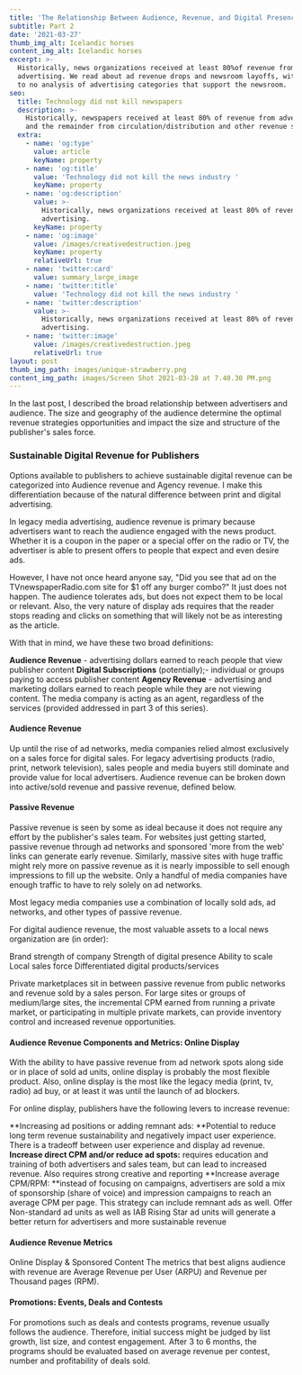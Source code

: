 ```yaml
---
title: 'The Relationship Between Audience, Revenue, and Digital Presence'
subtitle: Part 2
date: '2021-03-27'
thumb_img_alt: Icelandic horses
content_img_alt: Icelandic horses
excerpt: >-
  Historically, news organizations received at least 80%of revenue from
  advertising. We read about ad revenue drops and newsroom layoffs, with little
  to no analysis of advertising categories that support the newsroom.
seo:
  title: Technology did not kill newspapers
  description: >-
    Historically, newspapers received at least 80% of revenue from advertising
    and the remainder from circulation/distribution and other revenue sources
  extra:
    - name: 'og:type'
      value: article
      keyName: property
    - name: 'og:title'
      value: 'Technology did not kill the news industry '
      keyName: property
    - name: 'og:description'
      value: >-
        Historically, news organizations received at least 80% of revenue from
        advertising. 
      keyName: property
    - name: 'og:image'
      value: /images/creativedestruction.jpeg
      keyName: property
      relativeUrl: true
    - name: 'twitter:card'
      value: summary_large_image
    - name: 'twitter:title'
      value: 'Technology did not kill the news industry '
    - name: 'twitter:description'
      value: >-
        Historically, news organizations received at least 80% of revenue from
        advertising. 
    - name: 'twitter:image'
      value: /images/creativedestruction.jpeg
      relativeUrl: true
layout: post
thumb_img_path: images/unique-strawberry.png
content_img_path: images/Screen Shot 2021-03-28 at 7.40.30 PM.png
---
```

In the last post, I described the broad relationship between advertisers and audience.  The size and geography of the audience determine the optimal revenue strategies opportunities and impact the size and structure of the publisher's sales force.

### Sustainable Digital Revenue for Publishers

Options available to publishers to achieve sustainable digital revenue can be categorized into Audience revenue and Agency revenue. I make this differentiation because of the natural difference between print and digital advertising.

In legacy media advertising, audience revenue is primary because advertisers want to reach the audience engaged with the news product. Whether it is a coupon in the paper or a special offer on the radio or TV, the advertiser is able to present offers to people that expect and even desire ads.

However, I have not once heard anyone say, "Did you see that ad on the TVnewspaperRadio.com site for $1 off any burger combo?"  It just does not happen.  The audience tolerates ads, but does not expect them to be local or relevant.  Also, the very nature of display ads requires that the reader stops reading and clicks on something that will likely not be as interesting as the article.

With that in mind, we have these two broad definitions:

**Audience Revenue** - advertising dollars earned to reach people that view publisher content
**Digital Subscriptions** (potentially);- individual or groups paying to access publisher content
**Agency Revenue** - advertising and marketing dollars earned to reach people while they are not viewing content. The media company is acting as an agent, regardless of the services (provided addressed in part 3 of this series).

#### Audience Revenue

Up until the rise of ad networks, media companies relied almost exclusively on a sales force for digital sales. For legacy advertising products (radio, print, network television), sales people and media buyers still dominate and provide value for local advertisers.  Audience revenue can be broken down into active/sold revenue and passive revenue, defined below.

#### Passive Revenue

Passive revenue is seen by some as ideal because it does not require any effort by the publisher's sales team.  For websites just getting started, passive revenue through ad networks and sponsored 'more from the web' links can generate early revenue.  Similarly, massive sites with huge traffic might rely more on passive revenue as it is nearly impossible to sell enough impressions to fill up the website.  Only a handful of media companies have enough traffic to have to rely solely on ad networks.

Most legacy media companies use a combination of locally sold ads, ad networks, and other types of passive revenue.

For digital audience revenue, the most valuable assets to a local news organization are (in order):

Brand strength of company
Strength of digital presence
Ability to scale
Local sales force
Differentiated digital products/services

Private marketplaces sit in between passive revenue from public networks and revenue sold by a sales person.  For large sites or groups of medium/large sites, the incremental CPM earned from running a private market, or participating in multiple private markets, can provide inventory control and increased revenue opportunities.

#### Audience Revenue Components and Metrics: Online Display

With the ability to have passive revenue from ad network spots along side or in place of sold ad units, online display is probably the most flexible product. Also, online display is the most like the legacy media (print, tv, radio) ad buy, or at least it was until the launch of ad blockers.

For online display, publishers have the following levers to increase revenue:

\*\*Increasing ad positions or adding remnant ads: \*\*Potential to reduce long term revenue sustainability and negatively impact user experience.  There is a tradeoff between user experience and display ad revenue.
**Increase direct CPM and/or reduce ad spots:** requires education and training of both advertisers and sales team, but can lead to increased revenue.  Also requires strong creative and reporting
\*\*Increase average CPM/RPM: \*\*instead of focusing on campaigns, advertisers are sold a mix of sponsorship (share of voice) and impression campaigns to reach an average CPM per page.  This strategy can include remnant ads as well. Offer Non-standard ad units as well as IAB Rising Star ad units will generate a better return for advertisers and more sustainable revenue

#### Audience Revenue Metrics

Online Display & Sponsored Content
The metrics that best aligns audience with revenue are Average Revenue per User (ARPU) and Revenue per Thousand pages (RPM).

#### Promotions: Events, Deals and Contests

For promotions such as deals and contests programs, revenue usually follows the audience.  Therefore, initial success might be judged by list growth, list size, and contest engagement.  After 3 to 6 months, the programs should be evaluated based on average revenue per contest, number and profitability of deals sold.
